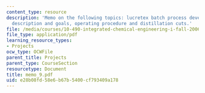 ```yaml
---
content_type: resource
description: 'Memo on the following topics: lucretex batch process development project
  description and goals, operating procedure and distillation cuts.'
file: /media/courses/10-490-integrated-chemical-engineering-i-fall-2006/e28b08fd58e6b67b5400cf793409a178_memo_9.pdf
file_type: application/pdf
learning_resource_types:
- Projects
ocw_type: OCWFile
parent_title: Projects
parent_type: CourseSection
resourcetype: Document
title: memo_9.pdf
uid: e28b08fd-58e6-b67b-5400-cf793409a178
---
```

